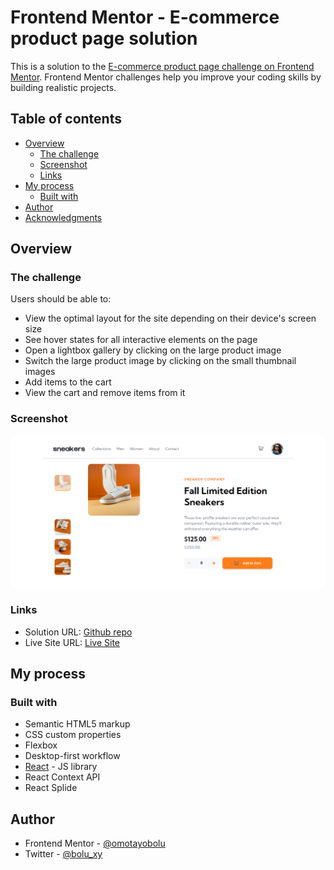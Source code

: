 # Frontend Mentor - E-commerce product page solution

This is a solution to the [E-commerce product page challenge on Frontend Mentor](https://www.frontendmentor.io/challenges/ecommerce-product-page-UPsZ9MJp6). Frontend Mentor challenges help you improve your coding skills by building realistic projects.

## Table of contents

- [Overview](#overview)
  - [The challenge](#the-challenge)
  - [Screenshot](#screenshot)
  - [Links](#links)
- [My process](#my-process)
  - [Built with](#built-with)
- [Author](#author)
- [Acknowledgments](#acknowledgments)

## Overview

### The challenge

Users should be able to:

- View the optimal layout for the site depending on their device's screen size
- See hover states for all interactive elements on the page
- Open a lightbox gallery by clicking on the large product image
- Switch the large product image by clicking on the small thumbnail images
- Add items to the cart
- View the cart and remove items from it

### Screenshot

![](./src/FireShot%20Capture%20005%20-%20React%20App%20-%20localhost.png)

### Links

- Solution URL: [Github repo](https://github.com/omotayobolu/E-Commerce-product-page)
- Live Site URL: [Live Site](https://ecommerce-product-pagee.netlify.app/)

## My process

### Built with

- Semantic HTML5 markup
- CSS custom properties
- Flexbox
- Desktop-first workflow
- [React](https://reactjs.org/) - JS library
- React Context API
- React Splide

## Author

- Frontend Mentor - [@omotayobolu](https://www.frontendmentor.io/profile/omotayobolu)
- Twitter - [@bolu_xy](https://www.twitter.com/bolu_xy)
